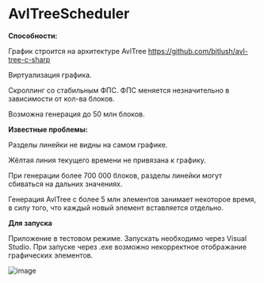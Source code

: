 # AvlTreeScheduler

**Способности:**

График строится на архитектуре AvlTree https://github.com/bitlush/avl-tree-c-sharp

Виртуализация графика.

Скроллинг со стабильным ФПС. ФПС меняется незначительно в зависимости от кол-ва блоков.

Возможна генерация до 50 млн блоков. 

**Известные проблемы:**

Разделы линейки не видны на самом графике.

Жёлтая линия текущего времени не привязана к графику.

При генерации более 700 000 блоков, разделы линейки могут сбиваться на дальних значениях.

Генерация AvlTree c более 5 млн элементов занимает некоторое время, в силу того, что каждый новый элемент вставляется отдельно.

**Для запуска**

Приложение в тестовом режиме. Запускать необходимо через Visual Studio. При запуске через .exe возможно некорректное отображание графических элементов.

![image](https://github.com/SilentCoast/CyberneticallyIncScheduler/assets/94042423/f1bb6c5b-8301-4844-8955-c1331fe6b9cb)

